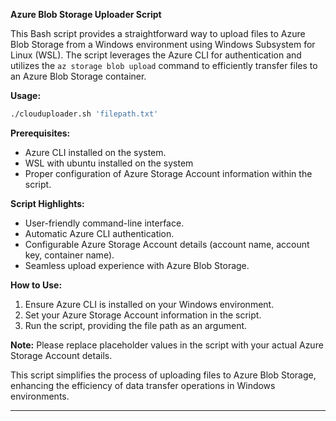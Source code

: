 
**Azure Blob Storage Uploader Script**

This Bash script provides a straightforward way to upload files to Azure Blob Storage from a Windows environment using Windows Subsystem for Linux (WSL). The script leverages the Azure CLI for authentication and utilizes the `az storage blob upload` command to efficiently transfer files to an Azure Blob Storage container.

**Usage:**

```bash
./clouduploader.sh 'filepath.txt'
```

**Prerequisites:**
- Azure CLI installed on the system.
- WSL with ubuntu installed on the system
- Proper configuration of Azure Storage Account information within the script.

**Script Highlights:**
- User-friendly command-line interface.
- Automatic Azure CLI authentication.
- Configurable Azure Storage Account details (account name, account key, container name).
- Seamless upload experience with Azure Blob Storage.

**How to Use:**
1. Ensure Azure CLI is installed on your Windows environment.
2. Set your Azure Storage Account information in the script.
3. Run the script, providing the file path as an argument.

**Note:** Please replace placeholder values in the script with your actual Azure Storage Account details.

This script simplifies the process of uploading files to Azure Blob Storage, enhancing the efficiency of data transfer operations in Windows environments.

---

